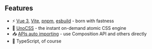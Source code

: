 ## Features
- ⚡️ [Vue 3](https://github.com/vuejs/core), [Vite](https://github.com/vitejs/vite), [pnpm](https://pnpm.io/), [esbuild](https://github.com/evanw/esbuild) - born with fastness
- 🎨 [UnoCSS](https://github.com/antfu/unocss) - the instant on-demand atomic CSS engine
- 📥 [APIs auto importing](https://github.com/antfu/unplugin-auto-import) - use Composition API and others directly
- 🦾 TypeScript, of course